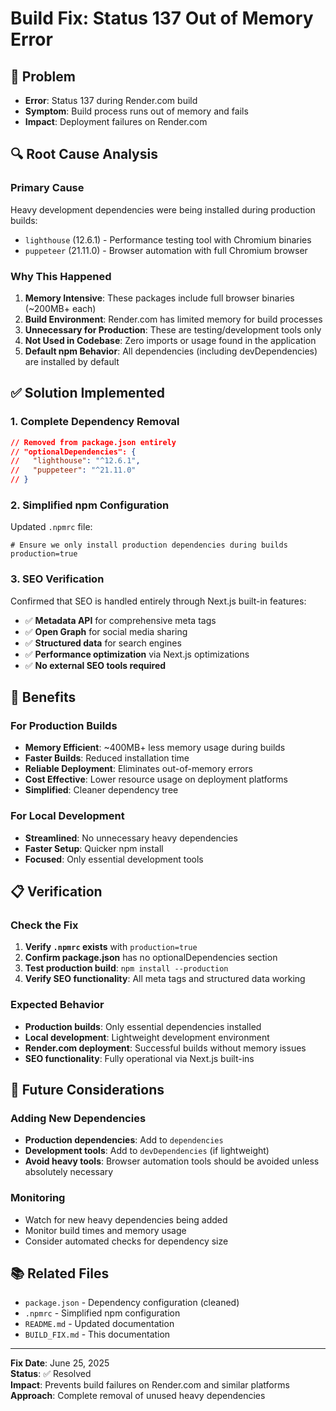# Build Fix: Status 137 Out of Memory Error

## 🚨 Problem
- **Error**: Status 137 during Render.com build
- **Symptom**: Build process runs out of memory and fails
- **Impact**: Deployment failures on Render.com

## 🔍 Root Cause Analysis

### Primary Cause
Heavy development dependencies were being installed during production builds:
- `lighthouse` (12.6.1) - Performance testing tool with Chromium binaries
- `puppeteer` (21.11.0) - Browser automation with full Chromium browser

### Why This Happened
1. **Memory Intensive**: These packages include full browser binaries (~200MB+ each)
2. **Build Environment**: Render.com has limited memory for build processes
3. **Unnecessary for Production**: These are testing/development tools only
4. **Not Used in Codebase**: Zero imports or usage found in the application
5. **Default npm Behavior**: All dependencies (including devDependencies) are installed by default

## ✅ Solution Implemented

### 1. Complete Dependency Removal
```json
// Removed from package.json entirely
// "optionalDependencies": {
//   "lighthouse": "^12.6.1",
//   "puppeteer": "^21.11.0"
// }
```

### 2. Simplified npm Configuration
Updated `.npmrc` file:
```
# Ensure we only install production dependencies during builds
production=true
```

### 3. SEO Verification
Confirmed that SEO is handled entirely through Next.js built-in features:
- ✅ **Metadata API** for comprehensive meta tags
- ✅ **Open Graph** for social media sharing
- ✅ **Structured data** for search engines
- ✅ **Performance optimization** via Next.js optimizations
- ✅ **No external SEO tools required**

## 🎯 Benefits

### For Production Builds
- **Memory Efficient**: ~400MB+ less memory usage during builds
- **Faster Builds**: Reduced installation time
- **Reliable Deployment**: Eliminates out-of-memory errors
- **Cost Effective**: Lower resource usage on deployment platforms
- **Simplified**: Cleaner dependency tree

### For Local Development
- **Streamlined**: No unnecessary heavy dependencies
- **Faster Setup**: Quicker npm install
- **Focused**: Only essential development tools

## 📋 Verification

### Check the Fix
1. **Verify `.npmrc` exists** with `production=true`
2. **Confirm package.json** has no optionalDependencies section
3. **Test production build**: `npm install --production`
4. **Verify SEO functionality**: All meta tags and structured data working

### Expected Behavior
- **Production builds**: Only essential dependencies installed
- **Local development**: Lightweight development environment
- **Render.com deployment**: Successful builds without memory issues
- **SEO functionality**: Fully operational via Next.js built-ins

## 🔄 Future Considerations

### Adding New Dependencies
- **Production dependencies**: Add to `dependencies`
- **Development tools**: Add to `devDependencies` (if lightweight)
- **Avoid heavy tools**: Browser automation tools should be avoided unless absolutely necessary

### Monitoring
- Watch for new heavy dependencies being added
- Monitor build times and memory usage
- Consider automated checks for dependency size

## 📚 Related Files
- `package.json` - Dependency configuration (cleaned)
- `.npmrc` - Simplified npm configuration
- `README.md` - Updated documentation
- `BUILD_FIX.md` - This documentation

---

**Fix Date**: June 25, 2025  
**Status**: ✅ Resolved  
**Impact**: Prevents build failures on Render.com and similar platforms  
**Approach**: Complete removal of unused heavy dependencies 